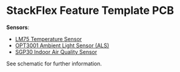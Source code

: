 # StackFlex Feature Template PCB

**Sensors**:

- [LM75 Temperature Sensor](https://www.analog.com/media/en/technical-documentation/data-sheets/lm75.pdf)
- [OPT3001 Ambient Light Sensor (ALS)](https://www.ti.com/lit/ds/symlink/opt3001.pdf?ts=1736604398451)
- [SGP30 Indoor Air Quality Sensor](https://sensirion.com/media/documents/984E0DD5/61644B8B/Sensirion_Gas_Sensors_Datasheet_SGP30.pdf)



See schematic for further information.